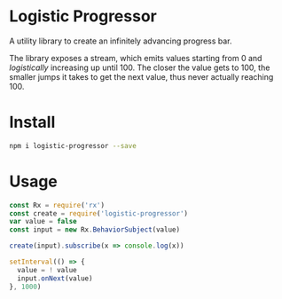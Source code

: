 # Logistic Progressor

A utility library to create an infinitely advancing progress bar.

The library exposes a stream, which emits values starting from 0 and *logistically* increasing up until 100. The closer the value gets to 100, the smaller jumps it takes to get the next value, thus never actually reaching 100.


# Install

```bash
npm i logistic-progressor --save
```

# Usage

```javascript
const Rx = require('rx')
const create = require('logistic-progressor')
var value = false
const input = new Rx.BehaviorSubject(value)

create(input).subscribe(x => console.log(x))

setInterval(() => {
  value = ! value
  input.onNext(value)
}, 1000)
```
